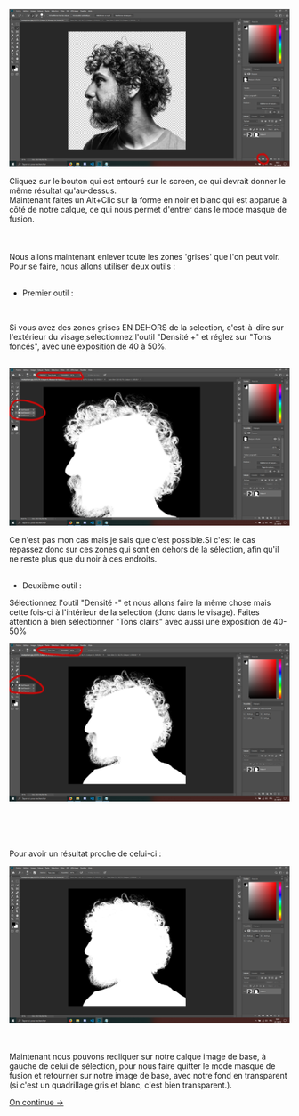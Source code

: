 <p align="center">
<img src="../assets/img/img6.png" alt="img-6">
</p>

Cliquez sur le bouton qui est entouré sur le screen, ce qui devrait donner le même résultat qu'au-dessus.
<br/>
Maintenant faites un Alt+Clic sur la forme en noir et blanc qui est apparue à côté de notre calque, ce qui nous permet d'entrer dans le mode masque de fusion.
<br/>
<br/>
<br/>
<br/>
Nous allons maintenant enlever  toute les zones 'grises' que l'on peut voir. Pour se faire, nous allons utiliser deux outils :
<br/>
<br/>
- Premier outil :
<br/>

Si vous avez des zones grises EN DEHORS de la selection, c'est-à-dire sur l'extérieur du visage,sélectionnez l'outil "Densité +" et réglez sur "Tons foncés", avec une exposition de 40 à 50%.
<br/>
<br/>
<p align="center">
<img src="../assets/img/img7.png" alt="img-7">
</p>
Ce n'est pas mon cas mais je sais que c'est possible.Si c'est le cas repassez donc sur ces zones qui sont en dehors de la sélection, afin qu'il ne reste plus que du noir à ces endroits.

<br/>
<br/>  

- Deuxième outil :

Sélectionnez l'outil "Densité -" et nous allons faire la
même chose mais cette fois-ci à l'intérieur de la selection (donc dans le visage). Faites attention à bien sélectionner "Tons clairs" avec aussi une exposition de 40-50%

<p align="center">
<img src="../assets/img/img8.png" alt="img-8">
</p>
<br/>
<br/>
<br/>
<br/>
Pour avoir un résultat proche de celui-ci :

<p align="center">
<img src="../assets/img/img9.png" alt="img-9">
</p>
<br/>
<br/>
Maintenant nous pouvons recliquer sur notre calque image de base, à gauche de celui de sélection, pour nous faire quitter le mode masque de fusion et retourner sur notre image de base, avec notre fond en transparent (si c'est un quadrillage gris et blanc, c'est bien transparent.).

<a href="Ws-Ps-5.md">On continue -></a>